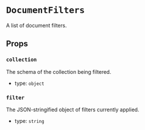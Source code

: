 `DocumentFilters`
=================

A list of document filters.

Props
-----

### `collection`

The schema of the collection being filtered.

- type: `object`


### `filter`

The JSON-stringified object of filters currently applied.

- type: `string`

